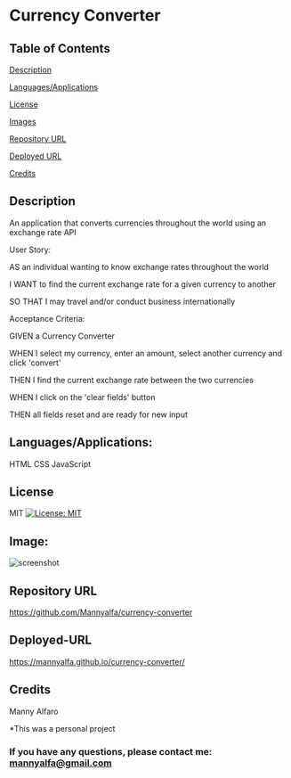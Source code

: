 # Currency Converter

## Table of Contents

 [Description](#description)

  [Languages/Applications](#languages-applications)

  [License](#license)

  [Images](#images)

  [Repository URL](#repository-url)

  [Deployed URL](#deployed-url)

  [Credits](#credits)

## Description

An application that converts currencies throughout the world using an exchange rate API

User Story:

AS an individual wanting to know exchange rates throughout the world

I WANT to find the current exchange rate for a given currency to another

SO THAT I may travel and/or conduct business internationally

Acceptance Criteria:

GIVEN a Currency Converter

WHEN I select my currency, enter an amount, select another currency and click 'convert'

THEN I find the current exchange rate between the two currencies

WHEN I click on the 'clear fields' button

THEN all fields reset and are ready for new input

## Languages/Applications:

  HTML
  CSS
  JavaScript


## License

MIT [![License: MIT](https://img.shields.io/badge/License-MIT-yellow.svg)](https://opensource.org/licenses/MIT)

  
## Image:

![screenshot]()


## Repository URL

https://github.com/Mannyalfa/currency-converter

## Deployed-URL

https://mannyalfa.github.io/currency-converter/
 
## Credits

Manny Alfaro

*This was a personal project

### If you have any questions, please contact me: mannyalfa@gmail.com
